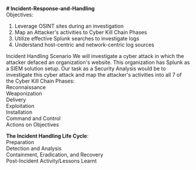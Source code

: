 **# Incident-Response-and-Handling**  
Objectives:  

1. Leverage OSINT sites during an investigation 
2. Map an Attacker's activities to Cyber Kill Chain Phases
3. Utilize effective Splunk searches to investigate logs
4. Understand host-centric and network-centric log sources

Incident Handling Scenario We will investigate a cyber attack in which the attacker defaced an organization's website. This organization has Splunk as a SIEM solution setup. Our task as a Security Analysis would be to investigate this cyber attack and map the attacker's activities into all 7 of the Cyber Kill Chain Phases:  
Reconnaissance  
Weaponization  
Delivery  
Exploitation  
Installation  
Command and Control  
Actions on Objectives  


**The Incident Handling Life Cycle**:  
Preparation  
Detection and Analysis  
Containment, Eradication, and Recovery  
Post-Incident Activity/Lessons Learnt  
